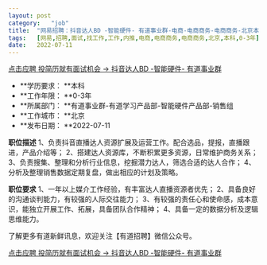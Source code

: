 ```yaml
---
layout:	post
category:	"job"
title:	"网易招聘：抖音达人BD -智能硬件- 有道事业群-电商-电商商务-电商商务-北京本科0-3年"
tags:	[网易,招聘,面试,找工作,工作,内推,电商,电商商务,电商商务,北京,本科,0-3年]
date:	2022-07-11
---
```


[点击应聘 投简历就有面试机会 -> 抖音达人BD -智能硬件- 有道事业群](http://mobile.bole.netease.com/bole/boleDetail?id=36709&employeeId=346f03c3cda5f04c&key=all)



- **学历要求： **本科
- **工作年限： **0-3年
- **所属部门： **有道事业群-有道学习产品部-智能硬件产品部-销售组
- **工作城市： **北京
- **发布日期： **2022-07-11



**职位描述**
1、负责抖音直播达人资源扩展及运营工作。配合选品，提报，直播跟进，产品介绍等；
2、搭建达人资源库，不断积累更多资源，日常维护商务关系；
3、负责搜集、整理和分析行业信息，挖掘潜力达人，筛选合适的达人合作；
4、分析及整理销售数据定期复盘，做出相应的计划及策略。



**职位要求**
1、一年以上媒介工作经验，有丰富达人直播资源者优先；
2、具备良好的沟通谈判能力，有较强的人际交往能力；
3、有较强的责任心和使命感，成本意识，能独立开展工作、拓展，具备团队合作精神；
4、具备一定的数据分析及逻辑思维能力。

了解更多有道新鲜讯息，欢迎关注【有道招聘】微信公众号。



[点击应聘 投简历就有面试机会 -> 抖音达人BD -智能硬件- 有道事业群](http://mobile.bole.netease.com/bole/boleDetail?id=36709&employeeId=346f03c3cda5f04c&key=all)